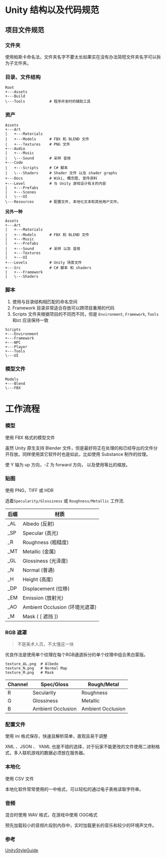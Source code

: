 # Unity 结构以及代码规范

## 项目文件规范

### **文件夹**

使用帕斯卡命名法，文件夹名字不要太长如果实在没有办法简短文件夹名字可以拆为子文件夹。

### **目录、文件结构**

```
Root
+---Assets
+---Build
\---Tools           # 程序开发时的辅助工具
```

### **资产**

```
Assets
+---Art
|   +---Materials
|   +---Models      # FBX 和 BLEND 文件
|   +---Textures    # PNG 文件
+---Audio
|   +---Music
|   \---Sound       # 采样 音效
+---Code
|   +---Scripts     # C# 脚本
|   \---Shaders     # Shader 文件 以及 shader graphs
+---Docs            # Wiki, 概念图, 宣传资料
+---Level           # 与 Unity 游戏设计有关的内容
|   +---Prefabs
|   +---Scenes
|   \---UI
\---Resources       # 配置文件, 本地化文本和其他用户文件。
```

**另外一种**

```
Assets
+---Art
|   +---Materials
|   +---Models      # FBX 和 BLEND 文件
|   +---Music
|   +---Prefabs
|   +---Sound       # 采样 以及 音效
|   +---Textures
|   +---UI
+---Levels          # Unity 场景文件
+---Src             # C# 脚本 和 shaders
|   +---Framework
|   \---Shaders
```

### **脚本**

1. 使用与目录结构相匹配的命名空间
2. Framework 目录非常适合存放可以跨项目重用的代码
3. Scripts 文件夹根据项目的不同而不同，但是  `Environment`, `Framework`, `Tools` 和`UI` 应该保持一致

```
Scripts
+---Environment
+---Framework
+---NPC
+---Player
+---Tools
\---UI
```

### **模型文件**

```
Models
+---Blend
\---FBX
```

# 工作流程

### 模型

使用 FBX 格式的模型文件

虽然 Unity 原生支持 Blender 文件，但是最好将正在处理的和已经导出的文件分开存放。同样使用其它软件时也是如此，比如使用 Substance 制作的纹理。

使 Y 轴为 up 方向，-Z 为 forward 方向， 以及使用等比的缩放。

### 贴图

使用 PNG，TIFF 或 HDR

 选着`Specularity/Glossiness` 或 `Roughness/Metallic` 工作流. 



| 后缀 | 材质                           |
| ---- | ------------------------------ |
| _AL  | Albedo (反射)                  |
| _SP  | Specular (高光)                |
| _R   | Roughness (粗糙度)             |
| _MT  | Metallic (金属)                |
| _GL  | Glossiness (光泽度)            |
| _N   | Normal (普通)                  |
| _H   | Height (高度)                  |
| _DP  | Displacement (位移)            |
| _EM  | Emission (放射光)              |
| _AO  | Ambient Occlusion (环境光遮罩) |
| _M   | Mask ( [ 遮挡 ])               |

### RGB 遮罩

>不是美术人员，不太懂这一块

 优良作法是使用单个纹理在每个RGB通道拆分的单个纹理中组合黑白蒙版。 

``` 
texture_AL.png  # Albedo
texture_N.png   # Normal Map
texture_M.png   # Mask
```

| Channel | Spec/Gloss        | Rough/Metal       |
| ------- | ----------------- | ----------------- |
| R       | Secularity        | Roughness         |
| G       | Glossiness        | Metallic          |
| B       | Ambient Occlusion | Ambient Occlusion |

### 配置文件

使用 ini 格式保存，快速且解析简单，直观且易于调整

XML 、JSON 、 YAML 也是不错的选择，对于玩家不能更改的文件使用二进制格式，多人联机游戏的数据必须放在服务器。

### 本地化

使用 CSV 文件 

本地化软件常常使用的一中格式，可以轻松的通过电子表格读取字符串。

### 音频

混合时使用 WAV 格式，在游戏中使用 OGG格式

预先加载较小的音频片段到内存中，实时加载更长的音乐和较少的环境声文件。

### 参考

[UnityStyleGuide]( https://github.com/stillwwater/UnityStyleGuide )